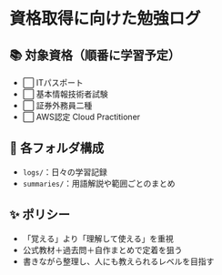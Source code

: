 # 資格取得に向けた勉強ログ

## 📚 対象資格（順番に学習予定）

- ⬜ ITパスポート
- ⬜ 基本情報技術者試験
- ⬜ 証券外務員二種
- ⬜ AWS認定 Cloud Practitioner

## 📁 各フォルダ構成

- `logs/`：日々の学習記録
- `summaries/`：用語解説や範囲ごとのまとめ

## ✨ ポリシー

- 「覚える」より「理解して使える」を重視
- 公式教材＋過去問＋自作まとめで定着を狙う
- 書きながら整理し、人にも教えられるレベルを目指す
